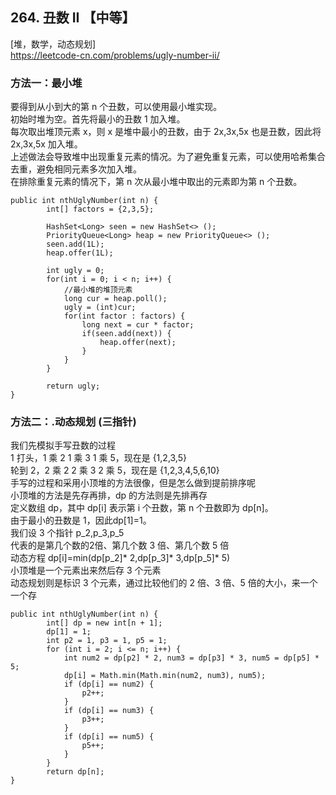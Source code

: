 ## 264. 丑数 II 【中等】     
[堆，数学，动态规划]     
https://leetcode-cn.com/problems/ugly-number-ii/     

### 方法一：最小堆   
要得到从小到大的第 n 个丑数，可以使用最小堆实现。    
初始时堆为空。首先将最小的丑数 1 加入堆。    
每次取出堆顶元素 x，则 x 是堆中最小的丑数，由于 2x,3x,5x 也是丑数，因此将 2x,3x,5x 加入堆。    
上述做法会导致堆中出现重复元素的情况。为了避免重复元素，可以使用哈希集合去重，避免相同元素多次加入堆。      
在排除重复元素的情况下，第 n 次从最小堆中取出的元素即为第 n 个丑数。     

```
public int nthUglyNumber(int n) {
        int[] factors = {2,3,5};

        HashSet<Long> seen = new HashSet<> ();
        PriorityQueue<Long> heap = new PriorityQueue<> ();
        seen.add(1L);
        heap.offer(1L);

        int ugly = 0;
        for(int i = 0; i < n; i++) {
            //最小堆的堆顶元素
            long cur = heap.poll(); 
            ugly = (int)cur;
            for(int factor : factors) {
                long next = cur * factor;
                if(seen.add(next)) {
                    heap.offer(next);
                }
            }
        }

        return ugly;
}
```   

### 方法二：.动态规划 (三指针)
我们先模拟手写丑数的过程    
1 打头，1 乘 2 1 乘 3 1 乘 5，现在是 {1,2,3,5}   
轮到 2，2 乘 2 2 乘 3 2 乘 5，现在是 {1,2,3,4,5,6,10}   
手写的过程和采用小顶堆的方法很像，但是怎么做到提前排序呢   
小顶堆的方法是先存再排，dp 的方法则是先排再存        
定义数组 dp，其中 dp[i] 表示第 i 个丑数，第 n 个丑数即为 dp[n]。      
由于最小的丑数是 1，因此dp[1]=1。      
我们设 3 个指针 p_2,p_3,p_5     
代表的是第几个数的2倍、第几个数 3 倍、第几个数 5 倍     
动态方程 dp[i]=min(dp[p_2]* 2,dp[p_3]* 3,dp[p_5]* 5)     
小顶堆是一个元素出来然后存 3 个元素     
动态规划则是标识 3 个元素，通过比较他们的 2 倍、3 倍、5 倍的大小，来一个一个存        
```
public int nthUglyNumber(int n) {
        int[] dp = new int[n + 1];
        dp[1] = 1;
        int p2 = 1, p3 = 1, p5 = 1;
        for (int i = 2; i <= n; i++) {
            int num2 = dp[p2] * 2, num3 = dp[p3] * 3, num5 = dp[p5] * 5;
            dp[i] = Math.min(Math.min(num2, num3), num5);
            if (dp[i] == num2) {
                p2++;
            }
            if (dp[i] == num3) {
                p3++;
            }
            if (dp[i] == num5) {
                p5++;
            }
        }
        return dp[n];
}

```

















